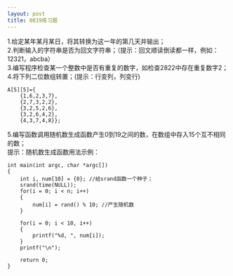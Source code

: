```yaml
---
layout: post
title: 0819练习题
---
```

1.给定某年某月某日，将其转换为这一年的第几天并输出；<br>
2.判断输入的字符串是否为回文字符串；（提示：回文顺读倒读都一样，例如：12321，abcba）<br>
3.编写程序检查某一个整数中是否有重复的数字，如检查2822中存在重复数字2；<br>
4.将下列二位数组转置；(提示：行变列，列变行)

    A[5][5]={
        {1,6,2,3,7},
        {2,7,3,2,2},
        {3,2,5,2,6},
        {3,2,6,4,2},
        {4,3,7,4,8}};
5.编写函数调用随机数生成函数产生0到19之间的数，在数组中存入15个互不相同的数；<br>
提示：随机数生成函数用法示例：<br>

    int main(int argc, char *argc[])
    {
        int i, num[10] = {0}; //给srand函数一个种子；
        srand(time(NULL));
        for(i = 0; i < n; i++)
        {
            num[i] = rand() % 10; //产生随机数
        }

        for(i = 0; i < 10, i++)
        {
            printf("%d, ", num[i]);
        }
        printf("\n");
         
        return 0;
    }

